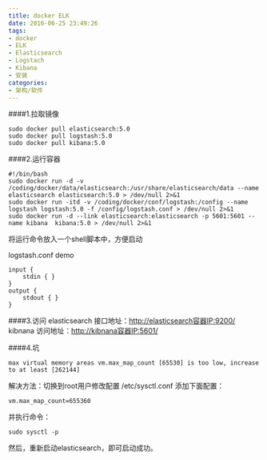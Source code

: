 ```yaml
---
title: docker ELK
date: 2016-06-25 23:49:26
tags:
- docker
- ELK
- Elasticsearch
- Logstach
- Kibana
- 安装
categories:
- 架构/软件
---
```


####1.拉取镜像
```shell
sudo docker pull elasticsearch:5.0
sudo docker pull logstash:5.0
sudo docker pull kibana:5.0
```
####2.运行容器
```shell
#!/bin/bash
sudo docker run -d -v /coding/docker/data/elasticsearch:/usr/share/elasticsearch/data --name elasticsearch elasticsearch:5.0 > /dev/null 2>&1
sudo docker run -itd -v /coding/docker/conf/logstash:/config --name logstash logstash:5.0 -f /config/logstash.conf > /dev/null 2>&1
sudo docker run -d --link elasticsearch:elasticsearch -p 5601:5601 --name kibana  kibana:5.0 > /dev/null 2>&1
```
将运行命令放入一个shell脚本中，方便启动

logstash.conf demo
```shell
input { 
    stdin { } 
} 
output { 
    stdout { } 
}
```
####3.访问
elasticsearch 接口地址：[http://elasticsearch容器IP:9200/](http://elasticsearch容器IP:9200/)
kibnana 访问地址：[http://kibnana容器IP:5601/](http://kibnana容器IP:5601/)

####4.坑
```shell
max virtual memory areas vm.max_map_count [65530] is too low, increase to at least [262144]
```
解决方法：切换到root用户修改配置 /etc/sysctl.conf
添加下面配置：
```shell
vm.max_map_count=655360
```
并执行命令：
```shell
sudo sysctl -p
```
然后，重新启动elasticsearch，即可启动成功。